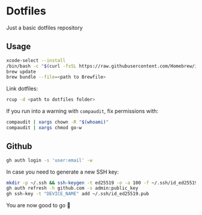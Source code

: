 # Dotfiles

Just a basic dotfiles repository

## Usage

```sh
xcode-select --install
/bin/bash -c "$(curl -fsSL https://raw.githubusercontent.com/Homebrew/install/HEAD/install.sh)"
brew update
brew bundle --file=<path to Brewfile>
```

Link dotfiles:

```sh
rcup -d <path to dotfiles folder>
```

If you run into a warning with `compaudit`, fix permissions with:

```sh
compaudit | xargs chown -R "$(whoami)"
compaudit | xargs chmod go-w
```

## Github

```sh
gh auth login -s 'user:email' -w
```

In case you need to generate a new SSH key:

```sh
mkdir -p ~/.ssh && ssh-keygen -t ed25519 -o -a 100 -f ~/.ssh/id_ed25519 -C "TYPE_YOUR_EMAIL@HERE.com"
gh auth refresh -h github.com -s admin:public_key
gh ssh-key -t "DEVICE_NAME" add ~/.ssh/id_ed25519.pub
```

You are now good to go 🚀
